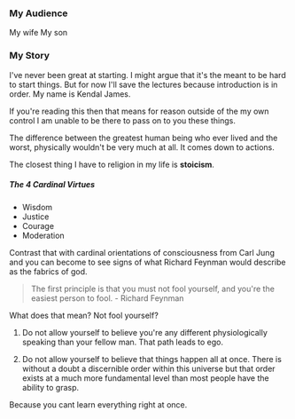 ### My Audience
My wife
My son

### My Story

I've never been great at starting. I might argue that it's the meant to be hard to start things. But for now I'll save the lectures because introduction is in order. My name is Kendal James.

If you're reading this then that means for reason outside of the my own control I am unable to be there to pass on to you these things.

The difference between the greatest human being who ever lived and the worst, physically wouldn't be very much at all. It comes down to actions.

The closest thing I have to religion in my life is **stoicism**.

##### The 4 Cardinal Virtues
- Wisdom
- Justice
- Courage
- Moderation

Contrast that with cardinal orientations of consciousness from Carl Jung and you can become to see signs of what Richard Feynman would describe as the fabrics of god.

> The first principle is that you must not fool yourself, and you're the easiest person to fool. - Richard Feynman

What does that mean? Not fool yourself?

1. Do not allow yourself to believe you're any different physiologically speaking than your fellow man. That path leads to ego.

2. Do not allow yourself to believe that things happen all at once. There is without a doubt a discernible order within this universe but that order exists at a much more fundamental level than most people have the ability to grasp.

Because you cant learn everything right at once. 
